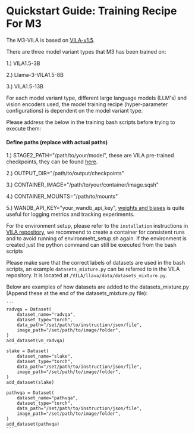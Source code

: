 # Quickstart Guide: Training Recipe For M3

The M3-VILA is based on [VILA-v1.5](https://github.com/NVlabs/VILA).

There are three model variant types that M3 has been trained on:

1.) VILA1.5-3B

2.) Llama-3-VILA1.5-8B

3.) VILA1.5-13B

For each model variant type, different large language models (LLM's) and vision encoders used, the model training recipe (hyper-parameter configurations) is dependent on the model variant type.

Please address the below in the training bash scripts before trying to execute them:

#### Define paths (replace with actual paths)
1.) STAGE2_PATH="/path/to/your/model", these are VILA pre-trained checkpoints, they can be found [here](https://github.com/NVlabs/VILA#pre-trained-models).

2.) OUTPUT_DIR="/path/to/output/checkpoints"

3.) CONTAINER_IMAGE="/path/to/your/container/image.sqsh"

4.) CONTAINER_MOUNTS="/path/to/mounts"

5.) WANDB_API_KEY="your_wandb_api_key", [weights and biases](https://wandb.ai/site/) is quite useful for logging metrics and tracking experiments. 

For the environment setup, please refer to the `installation` instructions in [VILA repository](https://github.com/NVlabs/VILA), we recommend to create a container for consistent runs and to avoid running of environmeht_setup.sh again. If the environment is created just the python command can still be executed from the bash scripts

Please make sure that the correct labels of datasets are used in the bash scripts, an example `datasets_mixture.py` can be referred to in the VILA repository. It is located at `/VILA/llava/data/datasets_mixture.py`. 

Below are examples of how datasets are added to the datasets_mixture.py (Append these at the end of the datasets_mixture.py file):
    
    ```
    radvqa = Dataset(
        dataset_name="radvqa",
        dataset_type="torch",
        data_path="/set/path/to/instruction/json/file",
        image_path="/set/path/to/image/folder",
    )
    add_dataset(vn_radvqa)

    slake = Dataset(
        dataset_name="slake",
        dataset_type="torch",
        data_path="/set/path/to/instruction/json/file",
        image_path="/set/path/to/image/folder",
    )
    add_dataset(slake)

    pathvqa = Dataset(
        dataset_name="pathvqa",
        dataset_type="torch",
        data_path="/set/path/to/instruction/json/file",
        image_path="/set/path/to/image/folder",
    )
    add_dataset(pathvqa)
    ```
